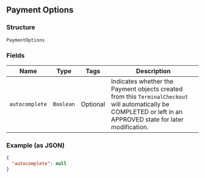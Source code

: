 ## Payment Options

### Structure

`PaymentOptions`

### Fields

| Name | Type | Tags | Description |
|  --- | --- | --- | --- |
| `autocomplete` | `Boolean` | Optional | Indicates whether the Payment objects created from this `TerminalCheckout` will automatically be<br>COMPLETED or left in an APPROVED state for later modification. |

### Example (as JSON)

```json
{
  "autocomplete": null
}
```

